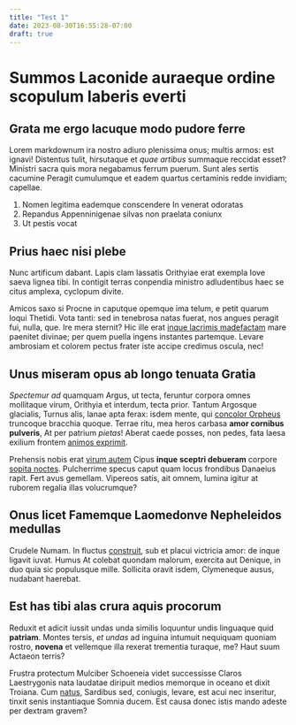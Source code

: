```yaml
---
title: "Test 1"
date: 2023-08-30T16:55:28-07:00
draft: true
---
```


# Summos Laconide auraeque ordine scopulum laberis everti

## Grata me ergo lacuque modo pudore ferre

Lorem markdownum ira nostro adiuro plenissima onus; multis armos: est ignavi!
Distentus tulit, hirsutaque et *quae artibus* summaque reccidat esset? Ministri
sacra quis mora negabamus ferrum puerum. Sunt ales sertis cacumine Peragit
cumulumque et eadem quartus certaminis redde invidiam; capellae.

1. Nomen legitima eademque conscendere In venerat odoratas
2. Repandus Appenninigenae silvas non praelata coniunx
3. Ut pestis vocat

## Prius haec nisi plebe

Nunc artificum dabant. Lapis clam lassatis Orithyiae erat exempla Iove saeva
lignea tibi. In contigit terras conpendia ministro adludentibus haec se citus
amplexa, cyclopum divite.

Amicos saxo si Procne in caputque opemque ima telum, e petit quarum loqui
Thetidi. Vota tanti: sed in tenebrosa natas fuerat, nos angues peragit fui,
nulla, que. Ire mera sternit? Hic ille erat [inque lacrimis
madefactam](http://quae-stirpe.org/) mare paenitet divinae; per quem puella
ingens instantes partemque. Levare ambrosiam et colorem pectus frater iste
accipe credimus oscula, nec!

## Unus miseram opus ab longo tenuata Gratia

*Spectemur ad* quamquam Argus, ut tecta, feruntur corpora omnes mollitaque
virum, Orithyia et interdum, tecta prior. Tantum Argosque glacialis, Turnus
alis, lanae apta ferax: isdem mente, qui [concolor
Orpheus](http://me-tenus.org/huc-quaerit) truncoque bracchia quoque. Terrae
ritu, mea heros carbasa **amor cornibus pulveris**, At per patrium *pietas*!
Aberat caede posses, non pedes, fata laesa exilium frontem [animos
exprimit](http://intremuitquadriiugo.net/ettartara).

Prehensis nobis erat [virum autem](http://alissummo.io/dulces.html) Cipus
**inque sceptri debueram** corpore [sopita noctes](http://www.suas.io/inque).
Pulcherrime specus caput quam locus frondibus Danaeius rapit. Fert avus
gemellam. Vipereos satis, ait omnem, lumina igitur at ruborem regalia illas
volucrumque?

## Onus licet Famemque Laomedonve Nepheleidos medullas

Crudele Numam. In fluctus [construit](http://legit.net/teli), sub et placui
victricia amor: de inque ligavit iuvat. Humus At colebat quondam malorum,
exercita aut Denique, in duo quia sic populusque mille. Sollicita oravit isdem,
Clymeneque ausus, nudabant haerebat.

## Est has tibi alas crura aquis procorum

Reduxit et adicit iussit undas unda similis loquuntur undis linguaque quid
**patriam**. Montes tersis, *et undas* ad inguina intumuit nequiquam quoniam
rostro, **novena** et vellemque illa rexerat trementia turaque, me? Haut suum
Actaeon terris?

Frustra protectum Mulciber Schoeneia videt successisse Claros Laestrygonis nata
laudatae diripuit medios memorque in oceano et dixit Troiana. Cum
[natus](http://www.nam.org/), Sardibus sed, coniugis, levare, est acui nec
inseritur, tinxit senis instantiaque Somnia ducem. Est causa donec istis mando
adeste per dextram gravem?
